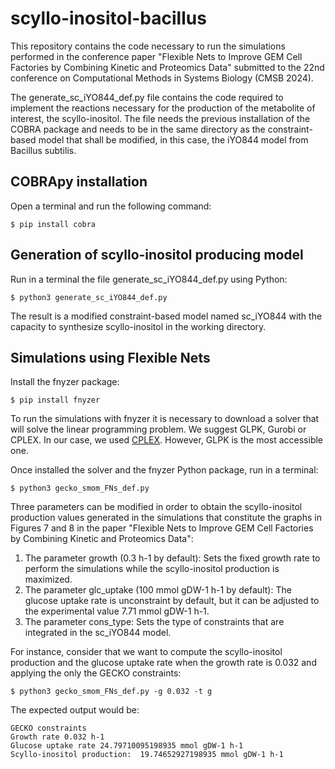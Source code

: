 # scyllo-inositol-bacillus

This repository contains the code necessary to run the simulations performed in the conference paper "Flexible Nets to Improve GEM Cell Factories by
Combining Kinetic and Proteomics Data" submitted to the 22nd conference on Computational Methods in Systems Biology (CMSB 2024).

The generate_sc_iYO844_def.py file contains the code required to implement the reactions necessary for the production of the metabolite 
of interest, the scyllo-inositol. The file needs the previous installation of the COBRA package and needs to be in the same directory as
the constraint-based model that shall be modified, in this case, the iYO844 model from Bacillus subtilis.

## COBRApy installation 

Open a terminal and run the following command:

```
$ pip install cobra
```
## Generation of scyllo-inositol producing model

Run in a terminal the file generate_sc_iYO844_def.py using Python:

```
$ python3 generate_sc_iYO844_def.py
```

The result is a modified constraint-based model named sc_iYO844 with the capacity to synthesize scyllo-inositol in the working directory.

## Simulations using Flexible Nets

Install the fnyzer package: 

```
$ pip install fnyzer
```
To run the simulations with fnyzer it is necessary to download a solver that will solve the linear programming problem. We suggest GLPK, Gurobi or
CPLEX. In our case, we used [CPLEX](https://www.ibm.com/es-es/products/ilog-cplex-optimization-studio). However, GLPK is the most accessible one.

Once installed the solver and the fnyzer Python package, run in a terminal:

```
$ python3 gecko_smom_FNs_def.py
```
Three parameters can be modified in order to obtain the scyllo-inositol production values generated in the simulations that constitute the graphs in Figures 7 and 8 
in the paper "Flexible Nets to Improve GEM Cell Factories by Combining Kinetic and Proteomics Data":

1. The parameter growth (0.3 h-1 by default): Sets the fixed growth rate to perform the simulations while the scyllo-inositol production is maximized.
2. The parameter glc_uptake (100 mmol gDW-1 h-1 by default): The glucose uptake rate is unconstraint by default, but it can be adjusted to the experimental value 7.71  mmol gDW-1 h-1.
3. The parameter cons_type: Sets the type of constraints that are integrated in the sc_iYO844 model.

For instance, consider that we want to compute the scyllo-inositol production and the glucose uptake rate when the growth rate is 0.032 and applying the only the GECKO constraints: 

```
$ python3 gecko_smom_FNs_def.py -g 0.032 -t g
```
The expected output would be:

```
GECKO constraints
Growth rate 0.032 h-1
Glucose uptake rate 24.79710095198935 mmol gDW-1 h-1
Scyllo-inositol production:  19.74652927198935 mmol gDW-1 h-1
```


